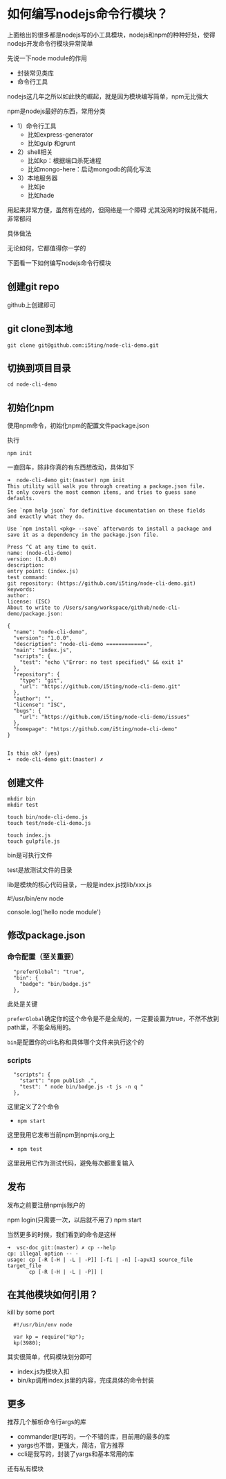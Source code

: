 # 如何编写nodejs命令行模块？

上面给出的很多都是nodejs写的小工具模块，nodejs和npm的种种好处，使得nodejs开发命令行模块异常简单


先说一下node module的作用

- 封装常见类库
- 命令行工具

nodejs这几年之所以如此快的崛起，就是因为模块编写简单，npm无比强大

npm是nodejs最好的东西，常用分类

- 1）命令行工具
  - 比如express-generator
  - 比如gulp 和grunt
- 2）shell相关
  - 比如kp：根据端口杀死进程
  - 比如mongo-here：启动mongodb的简化写法
- 3）本地服务器
  - 比如je
  - 比如hade

用起来非常方便，虽然有在线的，但网络是一个障碍
尤其没网的时候就不能用，非常郁闷

具体做法

无论如何，它都值得你一学的

下面看一下如何编写nodejs命令行模块

## 创建git repo

github上创建即可

## git clone到本地

	git clone git@github.com:i5ting/node-cli-demo.git
	
##  切换到项目目录

	cd node-cli-demo

## 初始化npm

使用npm命令，初始化npm的配置文件package.json


执行

```
npm init
```

一直回车，除非你真的有东西想改动，具体如下

```
➜  node-cli-demo git:(master) npm init
This utility will walk you through creating a package.json file.
It only covers the most common items, and tries to guess sane defaults.

See `npm help json` for definitive documentation on these fields
and exactly what they do.

Use `npm install <pkg> --save` afterwards to install a package and
save it as a dependency in the package.json file.

Press ^C at any time to quit.
name: (node-cli-demo) 
version: (1.0.0) 
description: 
entry point: (index.js) 
test command: 
git repository: (https://github.com/i5ting/node-cli-demo.git) 
keywords: 
author: 
license: (ISC) 
About to write to /Users/sang/workspace/github/node-cli-demo/package.json:

{
  "name": "node-cli-demo",
  "version": "1.0.0",
  "description": "node-cli-demo =============",
  "main": "index.js",
  "scripts": {
    "test": "echo \"Error: no test specified\" && exit 1"
  },
  "repository": {
    "type": "git",
    "url": "https://github.com/i5ting/node-cli-demo.git"
  },
  "author": "",
  "license": "ISC",
  "bugs": {
    "url": "https://github.com/i5ting/node-cli-demo/issues"
  },
  "homepage": "https://github.com/i5ting/node-cli-demo"
}


Is this ok? (yes) 
➜  node-cli-demo git:(master) ✗ 
```

## 创建文件

	mkdir bin
	mkdir test

	touch bin/node-cli-demo.js
	touch test/node-cli-demo.js

	touch index.js
	touch gulpfile.js


bin是可执行文件

test是放测试文件的目录

lib是模块的核心代码目录，一般是index.js找lib/xxx.js



 #!/usr/bin/env node

 console.log('hello node module')
 
 
## 修改package.json

### 命令配置（至关重要）

```
  "preferGlobal": "true",
  "bin": {
    "badge": "bin/badge.js"
  },
```

此处是关键

`preferGlobal`确定你的这个命令是不是全局的，一定要设置为true，不然不放到path里，不能全局用的。


`bin`是配置你的cli名称和具体哪个文件来执行这个的
	
### scripts

```
  "scripts": {
    "start": "npm publish .",
    "test": " node bin/badge.js -t js -n q "
  },
```

这里定义了2个命令

- `npm start`

这里我用它发布当前npm到npmjs.org上

- `npm test`

这里我用它作为测试代码，避免每次都重复输入

## 发布

发布之前要注册npmjs账户的

  npm login(只需要一次，以后就不用了)
	npm start


当然更多的时候，我们看到的命令是这样

```
➜  vsc-doc git:(master) ✗ cp --help
cp: illegal option -- -
usage: cp [-R [-H | -L | -P]] [-fi | -n] [-apvX] source_file target_file
       cp [-R [-H | -L | -P]] [
```

## 在其他模块如何引用？

kill by some port

```
  #!/usr/bin/env node

  var kp = require("kp");
  kp(3980);
```

其实很简单，代码模块划分即可

- index.js为模块入扣
- bin/kp调用index.js里的内容，完成具体的命令封装

## 更多

推荐几个解析命令行args的库

- commander是tj写的，一个不错的库，目前用的最多的库
- yargs也不错，更强大，简洁，官方推荐
- ccli是我写的，封装了yargs和基本常用的库	

还有私有模块